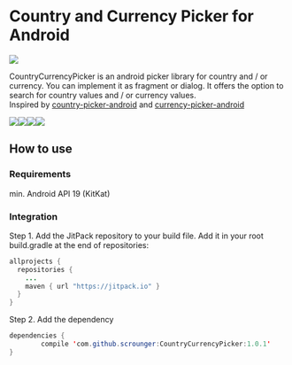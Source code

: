 

# Country and Currency Picker for Android

 [![](https://img.shields.io/badge/paypal-donate-yellow.svg)](https://www.paypal.com/de/cgi-bin/webscr?cmd=_flow&SESSION=vfCLofSSbAU08KR-bMwVH5WSVwk9UICGuNJ45B0OEdO01OZQ9n7YkHltGOe&dispatch=5885d80a13c0db1f8e263663d3faee8d795bb2096d7a7643a72ab88842aa1f54&rapidsState=Donation__DonationFlow___StateDonationBilling&rapidsStateSignature=048cfdb0bf67100c270029a5bd3a966a3006f889)

CountryCurrencyPicker is an android picker library for country and / or currency. You can implement it as fragment or dialog. It offers the option to search for country values and / or currency values.
<br />Inspired by [country-picker-android](https://github.com/mukeshsolanki/country-picker-android) and [currency-picker-android](https://github.com/midorikocak/currency-picker-android)

![](https://github.com/Scrounger/CountryCurrencyPicker/blob/master/Screenshots/country.png)![](https://raw.githubusercontent.com/Scrounger/CountryCurrencyPicker/master/Screenshots/Country%26Currency.png)![](https://raw.githubusercontent.com/Scrounger/CountryCurrencyPicker/master/Screenshots/Currency.png)![](https://raw.githubusercontent.com/Scrounger/CountryCurrencyPicker/master/Screenshots/Currency%26Country.png)

## How to use

### Requirements
min. Android API 19 (KitKat)

### Integration

Step 1\. Add the JitPack repository to your build file. Add it in your root build.gradle at the end of repositories:

```java
allprojects {
  repositories {
    ...
    maven { url "https://jitpack.io" }
  }
}
```

Step 2\. Add the dependency

```java
dependencies {
        compile 'com.github.scrounger:CountryCurrencyPicker:1.0.1'
}
```
